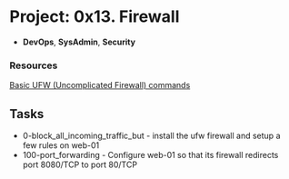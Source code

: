 
# Project: 0x13. Firewall
- **DevOps**, **SysAdmin**, **Security**  
### Resources
[Basic UFW (Uncomplicated Firewall) commands](https://serverspace.io/support/help/osnovnye-komandy-ufw/)  
## Tasks
- 0-block_all_incoming_traffic_but - install the ufw firewall and setup a few rules on web-01
- 100-port_forwarding - Configure web-01 so that its firewall redirects port 8080/TCP to port 80/TCP
